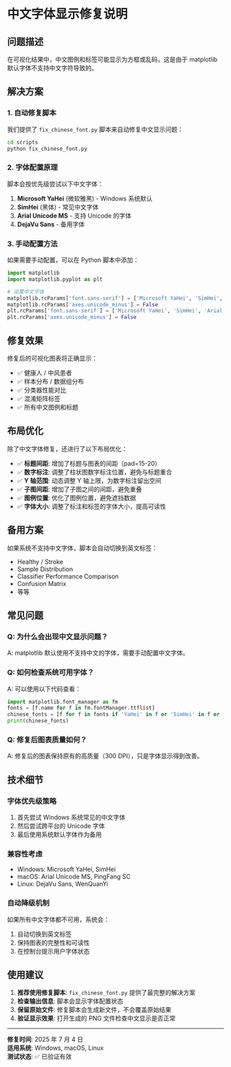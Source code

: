 # 中文字体显示修复说明

## 问题描述

在可视化结果中，中文图例和标签可能显示为方框或乱码，这是由于 matplotlib 默认字体不支持中文字符导致的。

## 解决方案

### 1. 自动修复脚本

我们提供了 `fix_chinese_font.py` 脚本来自动修复中文显示问题：

```bash
cd scripts
python fix_chinese_font.py
```

### 2. 字体配置原理

脚本会按优先级尝试以下中文字体：

1. **Microsoft YaHei** (微软雅黑) - Windows 系统默认
2. **SimHei** (黑体) - 常见中文字体
3. **Arial Unicode MS** - 支持 Unicode 的字体
4. **DejaVu Sans** - 备用字体

### 3. 手动配置方法

如果需要手动配置，可以在 Python 脚本中添加：

```python
import matplotlib
import matplotlib.pyplot as plt

# 设置中文字体
matplotlib.rcParams['font.sans-serif'] = ['Microsoft YaHei', 'SimHei', 'Arial Unicode MS']
matplotlib.rcParams['axes.unicode_minus'] = False
plt.rcParams['font.sans-serif'] = ['Microsoft YaHei', 'SimHei', 'Arial Unicode MS']
plt.rcParams['axes.unicode_minus'] = False
```

## 修复效果

修复后的可视化图表将正确显示：

- ✅ 健康人 / 中风患者
- ✅ 样本分布 / 数据组分布
- ✅ 分类器性能对比
- ✅ 混淆矩阵标签
- ✅ 所有中文图例和标题

## 布局优化

除了中文字体修复，还进行了以下布局优化：

- ✅ **标题间距**: 增加了标题与图表的间距（pad=15-20）
- ✅ **数字标注**: 调整了柱状图数字标注位置，避免与标题重合
- ✅ **Y 轴范围**: 动态调整 Y 轴上限，为数字标注留出空间
- ✅ **子图间距**: 增加了子图之间的间距，避免重叠
- ✅ **图例位置**: 优化了图例位置，避免遮挡数据
- ✅ **字体大小**: 调整了标注和标签的字体大小，提高可读性

## 备用方案

如果系统不支持中文字体，脚本会自动切换到英文标签：

- Healthy / Stroke
- Sample Distribution
- Classifier Performance Comparison
- Confusion Matrix
- 等等

## 常见问题

### Q: 为什么会出现中文显示问题？

A: matplotlib 默认使用不支持中文的字体，需要手动配置中文字体。

### Q: 如何检查系统可用字体？

A: 可以使用以下代码查看：

```python
import matplotlib.font_manager as fm
fonts = [f.name for f in fm.fontManager.ttflist]
chinese_fonts = [f for f in fonts if 'YaHei' in f or 'SimHei' in f or 'Microsoft' in f]
print(chinese_fonts)
```

### Q: 修复后图表质量如何？

A: 修复后的图表保持原有的高质量（300 DPI），只是字体显示得到改善。

## 技术细节

### 字体优先级策略

1. 首先尝试 Windows 系统常见的中文字体
2. 然后尝试跨平台的 Unicode 字体
3. 最后使用系统默认字体作为备用

### 兼容性考虑

- Windows: Microsoft YaHei, SimHei
- macOS: Arial Unicode MS, PingFang SC
- Linux: DejaVu Sans, WenQuanYi

### 自动降级机制

如果所有中文字体都不可用，系统会：

1. 自动切换到英文标签
2. 保持图表的完整性和可读性
3. 在控制台提示用户字体状态

## 使用建议

1. **推荐使用修复脚本**: `fix_chinese_font.py` 提供了最完整的解决方案
2. **检查输出信息**: 脚本会显示字体配置状态
3. **保留原始文件**: 修复脚本会生成新文件，不会覆盖原始结果
4. **验证显示效果**: 打开生成的 PNG 文件检查中文显示是否正常

---

**修复时间**: 2025 年 7 月 4 日  
**适用系统**: Windows, macOS, Linux  
**测试状态**: ✅ 已验证有效
